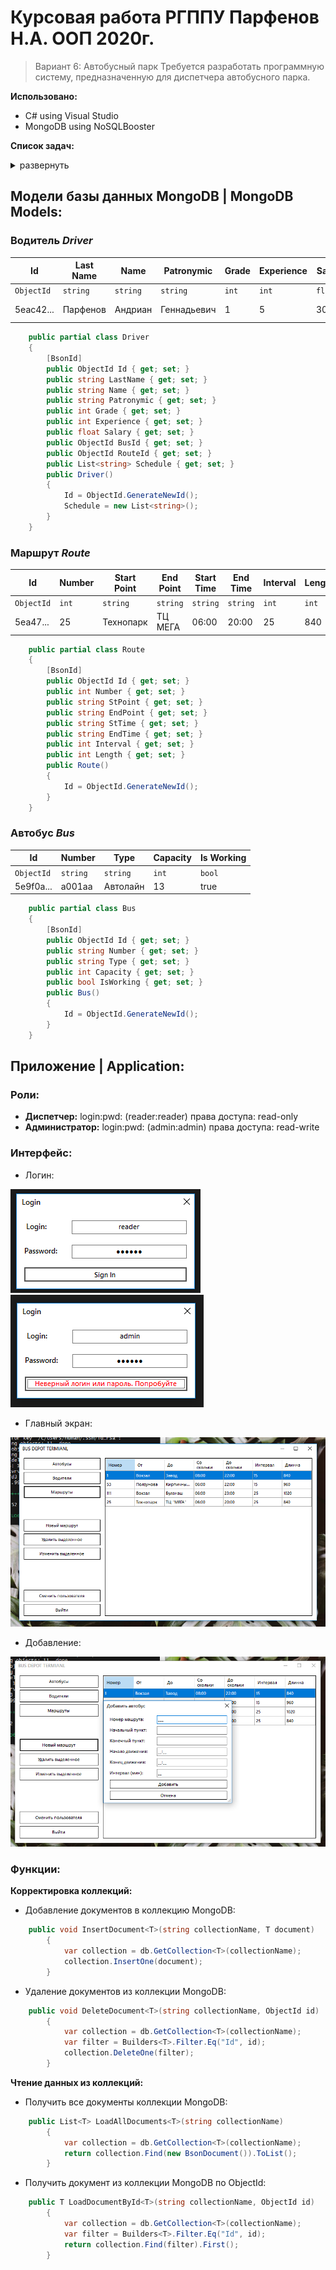 # Курсовая работа РГППУ Парфенов Н.А. ООП 2020г.
> Вариант 6: Автобусный парк
> Требуется разработать программную систему, предназначенную для диспетчера
> автобусного парка. 

**Использовано:**
- C# using Visual Studio
- MongoDB using NoSQLBooster

**Список задач:**

<details>
<summary> развернуть </summary>

- [x] Установка и настройка MongoDB на Windows 10
- [x] Создание двух пользователей с разными правами
- [x] Создание класса C# для взаимодейтсвия с базой данных
- [x] Создание моделей коллекций MongoDB в C#
- [x] Реализовать логин
- [x] Создать форму главной страницы
- [x] Реализовать отображение коллекций на главной странице
- [x] Реализовать удаление выделенной записи по кнопке
- [x] Реализовать добавление нового маршрута
- [ ] Реализовать добавление нового автобуса
- [x] Реализовать добавление нового водителя
- [ ] Реализовать редактирование маршрута
- [ ] Реализовать редактирование автобуса
- [ ] Реализовать редактирование водителя
- [ ] Отображение сводной информации
- [x] Сделать .gitignore
- [x] Выгрузить базу на удаленный сервер

</details>

## Модели базы данных MongoDB | MongoDB Models:
### **Водитель** *Driver*

| Id | Last Name | Name | Patronymic | Grade | Experience | Salary | Bus Id | Route Id | Schedule |
| --- | --- | --- | --- | --- | --- | --- | --- | --- | --- |
| `ObjectId` | `string` | `string` | `string` | `int` | `int` | `float` | `ObjectId` | `ObjectId` | `List<string>` |
| 5eac42... | Парфенов | Андриан | Геннадьевич | 1 | 5 | 30000 | 5eac42... | 5eac42... | "Пн", "Вт", "Чт", "Пт" |


```csharp
    public partial class Driver
    {
        [BsonId]
        public ObjectId Id { get; set; }
        public string LastName { get; set; }
        public string Name { get; set; }
        public string Patronymic { get; set; }
        public int Grade { get; set; }
        public int Experience { get; set; }
        public float Salary { get; set; }
        public ObjectId BusId { get; set; }
        public ObjectId RouteId { get; set; }
        public List<string> Schedule { get; set; }
        public Driver()
        {
            Id = ObjectId.GenerateNewId();
            Schedule = new List<string>();
        }
    }
```
### **Маршрут** *Route*

| Id | Number | Start Point | End Point | Start Time | End Time | Interval | Lenght |
| --- | --- | --- | --- | --- | --- | --- | --- |
| `ObjectId` | `int` | `string` | `string` | `string` | `string` | `int` | `int` |
| 5ea47... | 25 | Технопарк | ТЦ МЕГА | 06:00 | 20:00 | 25 | 840 |

```csharp
    public partial class Route
    {
        [BsonId]
        public ObjectId Id { get; set; }
        public int Number { get; set; }
        public string StPoint { get; set; }
        public string EndPoint { get; set; }
        public string StTime { get; set; }
        public string EndTime { get; set; }
        public int Interval { get; set; }
        public int Length { get; set; }
        public Route()
        {
            Id = ObjectId.GenerateNewId();
        }
    }
```
### **Автобус** *Bus*

| Id | Number | Type | Capacity | Is Working |
| --- | --- | --- | --- | --- |
| `ObjectId` | `string` | `string` | `int` | `bool` |
| 5e9f0a... | a001aa | Автолайн | 13 | true |

```csharp
    public partial class Bus
    {
        [BsonId]
        public ObjectId Id { get; set; }
        public string Number { get; set; }
        public string Type { get; set; }
        public int Сapacity { get; set; }
        public bool IsWorking { get; set; }
        public Bus()
        {
            Id = ObjectId.GenerateNewId();
        }
    }
```

## Приложение | Application:

### Роли:
- **Диспетчер:**
    login:pwd: (reader:reader)
    права доступа: read-only
- **Администратор:**
    login:pwd: (admin:admin)
    права доступа: read-write
    
### Интерфейс:
- Логин:

![login_screen](images/login_screen.png)
![wrong_login_screen](images/wrong_login_screen.png)
- Главный экран:

![main_screen](images/main_screen.png)
- Добавление:

![add_route_screen](images/add_route_screen.png)

### Функции:
**Корректировка коллекций:**
- Добавление документов в коллекцию MongoDB:
```csharp
    public void InsertDocument<T>(string collectionName, T document)
        {
            var collection = db.GetCollection<T>(collectionName);
            collection.InsertOne(document);
        }
```
- Удаление документов из коллекции MongoDB:
```csharp
    public void DeleteDocument<T>(string collectionName, ObjectId id)
        {
            var collection = db.GetCollection<T>(collectionName);
            var filter = Builders<T>.Filter.Eq("Id", id);
            collection.DeleteOne(filter);
        }
```
**Чтение данных из коллекций:**
- Получить все документы коллекции MongoDB:
```csharp
    public List<T> LoadAllDocuments<T>(string collectionName)
        {
            var collection = db.GetCollection<T>(collectionName);
            return collection.Find(new BsonDocument()).ToList();
        }
```
- Получить документ из коллекции MongoDB по ObjectId:
```csharp
    public T LoadDocumentById<T>(string collectionName, ObjectId id)
        {
            var collection = db.GetCollection<T>(collectionName);
            var filter = Builders<T>.Filter.Eq("Id", id);
            return collection.Find(filter).First();
        }
```
